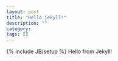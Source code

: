 ```yaml
---
layout: post
title: "Hello jekyll!"
description: ""
category: 
tags: []
---
```

{% include JB/setup %}
Hello from Jekyll!
